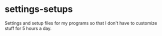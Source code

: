 # settings-setups
Settings and setup files for my programs so that I don't have to customize stuff for 5 hours a day.
